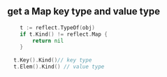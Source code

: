 ## get a Map key type and value type
```go
	t := reflect.TypeOf(obj)
	if t.Kind() != reflect.Map {
		return nil
	}
  
  t.Key().Kind()// key type
  t.Elem().Kind() // value type
  ```
